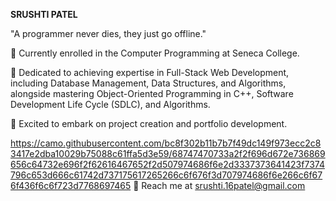
**SRUSHTI PATEL** 

"A programmer never dies, they just go offline."
 
🔭 Currently enrolled in the Computer Programming at Seneca College.

👀 Dedicated to achieving expertise in Full-Stack Web Development, including Database Management, Data Structures, and Algorithms, alongside mastering Object-Oriented Programming in C++, Software Development Life Cycle (SDLC), and Algorithms.

🤝 Excited to embark on project creation and portfolio development.

https://camo.githubusercontent.com/bc8f302b11b7b7f49dc149f973ecc2c83417e2dba10029b75088c61ffa5d3e59/68747470733a2f2f696d672e736869656c64732e696f2f62616467652f2d507974686f6e2d3337373641423f7374796c653d666c61742d737175617265266c6f676f3d707974686f6e266c6f676f436f6c6f723d7768697465
📧 Reach me at srushti.16patel@gmail.com


<!---
SrushtiPatel1/SrushtiPatel1 is a ✨ special ✨ repository because its `README.md` (this file) appears on your GitHub profile.
You can click the Preview link to take a look at your changes.
--->
